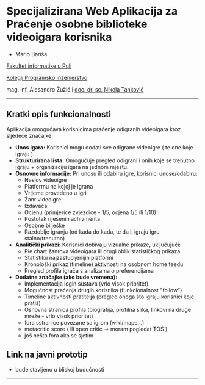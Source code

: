# Specijalizirana Web Aplikacija za Praćenje osobne biblioteke videoigara korisnika

- Mario Bariša

[Fakultet informatike u Puli](https://www.fip.unipu.hr)

[Kolegij Programsko inženjerstvo](https://ntankovic.unipu.hr/pi)

mag. inf. Alesandro Žužić i [doc. dr. sc. Nikola Tanković](https://ntankovic.unipu.hr)

---

## Kratki opis funkcionalnosti

Aplikacija omogućava korisnicima praćenje odigranih videoigara kroz sljedeće značajke:

- **Unos igara:** Korisnici mogu dodati sve odigrane videoigre ( te one koje igraju ).
- **Strukturirana lista:** Omogućuje pregled odigrani i onih koje se trenutno igraju + organizaciju igara na jednom mjestu.
- **Osnovne informacije:** Pri unosu ili odabiru igre, korisnici unose/odabiru:
  - Naslov videoigre
  - Platformu na kojoj je igrana
  - Vrijeme provedeno u igri
  - Žanr videoigre
  - Izdavača
  - Ocjenu (primjerice zvjezdice - 1/5, ocjena 1/5 ili 1/10)
  - Postotak riješenih achivmenta
  - Osobne bilješke
  - Razdoblje igranja (od kada do kada, te da li igraju igru stalno/trenutno)
- **Analitički prikazi:** Korisnici dobivaju vizualne prikaze, uključujući:
  - Pie chart žanrova videoigara ili drugi oblik statističkog prikaza
  - Statistiku najzastupljenijih platformi
  - Kronološki prikaz (timeline) aktivnosti na osobnom home feedu
  - Pregled profila igrača s analizama o preferencijama
- **Dodatne značajke (ako bude vremena):**
  - Implementacija login sustava (vrlo visok prioritet)
  - Mogućnost praćenja drugih korisnika (funkcionalnost "follow")
  - Timeline aktivnosti pratitelja (pregled onoga što igraju korisnici koje pratiš)
  - Osnovna stranica profila (biografija, profilna slika, linkovi na druge mreže - vrlo visok prioritet)
  - fora sstranice povezane sa igrom (wiki/mape...)
  - metacritic score ( ili open critic -> moram pogledat TOS )
  - još nešto fora ako se sjetim 

## Link na javni prototip

- bude stavljeno u bliskoj budućnosti

---
